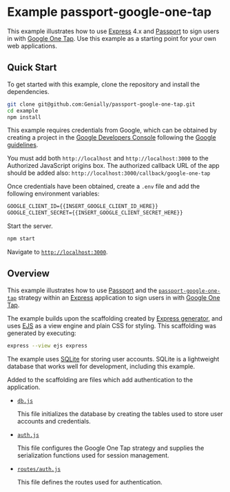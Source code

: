 # Example passport-google-one-tap

This example illustrates how to use [Express](https://expressjs.com) 4.x and
[Passport](https://www.passportjs.org) to sign users in with [Google One Tap](https://developers.google.com/identity/one-tap).
Use this example as a starting point for your own web applications.

## Quick Start

To get started with this example, clone the repository and install the
dependencies.

```bash
git clone git@github.com:Genially/passport-google-one-tap.git
cd example
npm install
```

This example requires credentials from Google, which can be obtained by
creating a project in the [Google Developers Console](https://console.developers.google.com/)
following the [Google guidelines](https://developers.google.com/identity/gsi/web/guides/get-google-api-clientid).

You must add both `http://localhost` and `http://localhost:3000` to the Authorized JavaScript origins box. The
authorized callback URL of the app should be added also: `http://localhost:3000/callback/google-one-tap`

Once credentials have been obtained, create a `.env` file and add the following
environment variables:

```txt
GOOGLE_CLIENT_ID={{INSERT_GOOGLE_CLIENT_ID_HERE}}
GOOGLE_CLIENT_SECRET={{INSERT_GOOGLE_CLIENT_SECRET_HERE}}
```

Start the server.

```bash
npm start
```

Navigate to [`http://localhost:3000`](http://localhost:3000).

## Overview

This example illustrates how to use [Passport](https://www.passportjs.org) and
the [`passport-google-one-tap`](https://www.npmjs.com/package/passport-google-one-tap)
strategy within an [Express](https://expressjs.com) application to sign users in
with [Google One Tap](https://developers.google.com/identity/one-tap).

The example builds upon the scaffolding created by [Express generator](https://expressjs.com/en/starter/generator.html),
and uses [EJS](https://ejs.co) as a view engine and plain CSS for styling. This
scaffolding was generated by executing:

```bash
express --view ejs express
```

The example uses [SQLite](https://www.sqlite.org) for storing user accounts.
SQLite is a lightweight database that works well for development, including this
example.

Added to the scaffolding are files which add authentication to the application.

- [`db.js`](db.js)

  This file initializes the database by creating the tables used to store user
  accounts and credentials.

- [`auth.js`](auth.js)

  This file configures the Google One Tap strategy and
  supplies the serialization functions used for session management.

- [`routes/auth.js`](routes/auth.js)

  This file defines the routes used for authentication.
